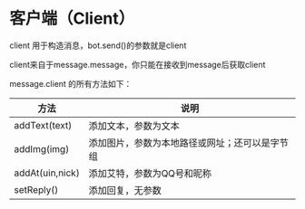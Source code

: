 # 客户端（Client）

client 用于构造消息，bot.send()的参数就是client

client来自于message.message，你只能在接收到message后获取client

message.client 的所有方法如下：

|方法|说明|
|-|-|
|addText(text)|添加文本，参数为文本|
|addImg(img)|添加图片，参数为本地路径或网址；还可以是字节组|
|addAt(uin,nick)|添加艾特，参数为QQ号和昵称|
|setReply()|添加回复，无参数|